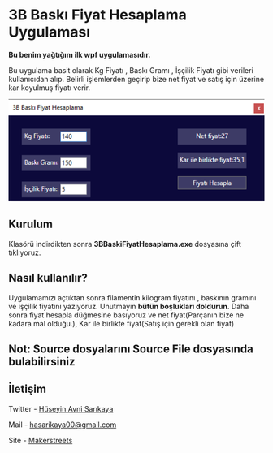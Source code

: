 # 3B Baskı Fiyat Hesaplama Uygulaması

**Bu benim yağtığım ilk wpf uygulamasıdır.**

Bu uygulama basit olarak Kg Fiyatı , Baskı Gramı , İşçilik Fiyatı gibi verileri kullanıcıdan alıp. Belirli işlemlerden geçirip bize net fiyat ve satış için üzerine kar koyulmuş fiyatı verir.

<p align="center">
  <img src="./Images/image.png" width="550" title="Uygulama içi görüntü">
</p>

## Kurulum

Klasörü indirdikten sonra **3BBaskiFiyatHesaplama.exe** dosyasına çift tıklıyoruz. 

## Nasıl kullanılır?

Uygulamamızı açtıktan sonra filamentin kilogram fiyatını , baskının gramını ve işçilik fiyatını yazıyoruz. Unutmayın **bütün boşlukları doldurun**. Daha sonra fiyat hesapla düğmesine basıyoruz ve net fiyat(Parçanın bize ne kadara mal olduğu.), Kar ile birlikte fiyat(Satış için gerekli olan fiyat)

## Not: Source dosyalarını Source File dosyasında bulabilirsiniz

## İletişim

Twitter - [Hüseyin Avni Sarıkaya](https://twitter.com/Zorganight)

Mail - hasarikaya00@gmail.com

Site - [Makerstreets](https://makerstreets.com)
